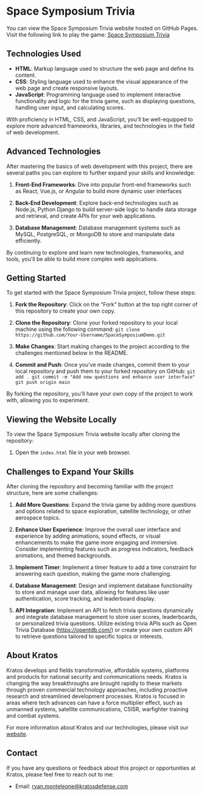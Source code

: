 # Space Symposium Trivia
You can view the Space Symposium Trivia website hosted on GitHub Pages. Visit the following link to play the game: [Space Symposium Trivia](https://monteryan61.github.io/SpaceSymposiumTrivia/)

## Technologies Used

- **HTML**: Markup language used to structure the web page and define its content.
- **CSS**: Styling language used to enhance the visual appearance of the web page and create responsive layouts.
- **JavaScript**: Programming language used to implement interactive functionality and logic for the trivia game, such as displaying questions, handling user input, and calculating scores.

With proficiency in HTML, CSS, and JavaScript, you'll be well-equipped to explore more advanced frameworks, libraries, and technologies in the field of web development.

## Advanced Technologies

After mastering the basics of web development with this project, there are several paths you can explore to further expand your skills and knowledge:

1. **Front-End Frameworks**: Dive into popular front-end frameworks such as React, Vue.js, or Angular to build more dynamic user interfaces

2. **Back-End Development**: Explore back-end technologies such as Node.js, Python Django to build server-side logic to handle data storage and retrieval, and create APIs for your web applications.

3. **Database Management**: Database management systems such as MySQL, PostgreSQL, or MongoDB to store and manipulate data efficiently.

By continuing to explore and learn new technologies, frameworks, and tools, you'll be able to build more complex web applications.

## Getting Started

To get started with the Space Symposium Trivia project, follow these steps:

1. **Fork the Repository**: Click on the "Fork" button at the top right corner of this repository to create your own copy.

2. **Clone the Repository**: Clone your forked repository to your local machine using the following command:
`git clone https://github.com/Your-Username/SpaceSymposiumDemo.git`

3. **Make Changes**: Start making changes to the project according to the challenges mentioned below in the README. 

4. **Commit and Push**: Once you've made changes, commit them to your local repository and push them to your forked repository on GitHub:
`git add .
git commit -m "Add new questions and enhance user interface"
git push origin main`

By forking the repository, you'll have your own copy of the project to work with, allowing you to experiment.

## Viewing the Website Locally

To view the Space Symposium Trivia website locally after cloning the repository:

1. Open the `index.html` file in your web browser.

## Challenges to Expand Your Skills

After cloning the repository and becoming familiar with the project structure, here are some challenges:

1. **Add More Questions**: Expand the trivia game by adding more questions and options related to space exploration, satellite technology, or other aerospace topics.

2. **Enhance User Experience**: Improve the overall user interface and experience by adding animations, sound effects, or visual enhancements to make the game more engaging and immersive. Consider implementing features such as progress indicators, feedback animations, and themed backgrounds.

3. **Implement Timer**: Implement a timer feature to add a time constraint for answering each question, making the game more challenging.
   
4. **Database Management**: Design and implement database functionality to store and manage user data, allowing for features like user authentication, score tracking, and leaderboard display.

5. **API Integration**: Implement an API to fetch trivia questions dynamically and integrate database management to store user scores, leaderboards, or personalized trivia questions. Utilize existing trivia APIs such as Open Trivia Database (https://opentdb.com/) or create your own custom API to retrieve questions tailored to specific topics or interests.

## About Kratos

Kratos develops and fields transformative, affordable systems, platforms and products for national security and communications needs. Kratos is changing the way breakthroughs are brought rapidly to these markets through proven commercial technology approaches, including proactive research and streamlined development processes. Kratos is focused in areas where tech advances can have a force multiplier effect, such as unmanned systems, satellite communications, C5ISR, warfighter training and combat systems.

For more information about Kratos and our technologies, please visit our [website](https://www.kratosdefense.com).

## Contact

If you have any questions or feedback about this project or opportunities at Kratos, please feel free to reach out to me:

- Email: [ryan.monteleone@kratosdefense.com](mailto:ryan.monteleone@kratosdefense.com)
